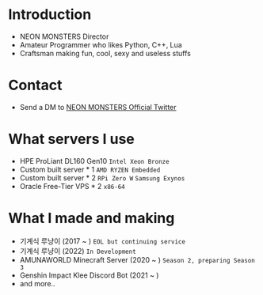 # Introduction
- NEON MONSTERS Director
- Amateur Programmer who likes Python, C++, Lua
- Craftsman making fun, cool, sexy and useless stuffs

# Contact
- Send a DM to [NEON MONSTERS Official Twitter](https://twitter.com/neonmonsterskr)

# What servers I use
- HPE ProLiant DL160 Gen10 `Intel Xeon Bronze`
- Custom built server * 1 `AMD RYZEN Embedded`
- Custom built server * 2 `RPi Zero W` `Samsung Exynos`
- Oracle Free-Tier VPS * 2 `x86-64`

# What I made and making
- 기계식 루냥이 (2017 ~ ) `EOL but continuing service`
- 기계식 루냥이 (2022) `In Development`
- AMUNAWORLD Minecraft Server (2020 ~ ) `Season 2, preparing Season 3`
- Genshin Impact Klee Discord Bot (2021 ~ )
- and more..
